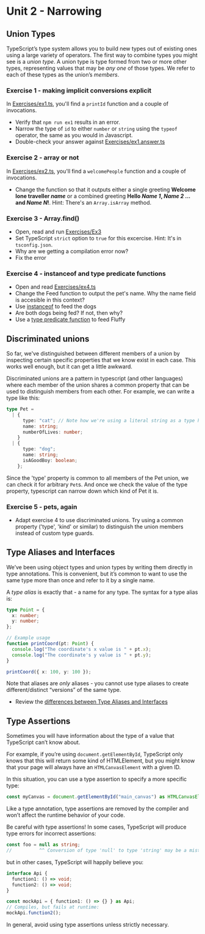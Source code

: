 # Unit 2 - Narrowing

## Union Types

TypeScript’s type system allows you to build new types out of existing ones using a large variety of operators. The first way to combine types you might see is a _union type_. A union type is type formed from two or more other types, representing values that may be _any one_ of those types. We refer to each of these types as the union’s _members_.

### Exercise 1 - making implicit conversions explicit

In [Exercises/ex1.ts](https://github.com/red-gate/level-up-academy/blob/main/web-training/TypeScript/Unit%202%20-%20Narrowing/Exercises/ex1.ts), you'll find a `printId` function and a couple of invocations.

- Verify that `npm run ex1` results in an error.
- Narrow the type of `id` to either `number` or `string` using the `typeof` operator, the same as you would in Javascript.
- Double-check your answer against [Exercises/ex1.answer.ts](https://github.com/red-gate/level-up-academy/blob/main/web-training/TypeScript/Unit%202%20-%20Narrowing/Excercises/ex1.answer.ts)

### Exercise 2 - array or not

In [Exercises/ex2.ts](https://github.com/red-gate/level-up-academy/blob/main/web-training/TypeScript/Unit%202%20-%20Narrowing/Exercises/ex2.ts), you'll find a `welcomePeople` function and a couple of invocations.

- Change the function so that it outputs either a single greeting **Welcome lone traveller _name_** or a combined greeting **Hello _Name 1_, _Name 2_ ... and _Name N_!**. Hint: There's an `Array.isArray` method.

### Exercise 3 - Array.find()

- Open, read and run [Exercises/Ex3](https://github.com/red-gate/level-up-academy/blob/main/web-training/TypeScript/Unit%202%20-%20Narrowing/Exercises/Ex3)
- Set TypeScript `strict` option to `true` for this excercise. Hint: It's in `tsconfig.json`.
- Why are we getting a compilation error now?
- Fix the error

### Exercise 4 - instanceof and type predicate functions

- Open and read [Exercises/ex4.ts](https://github.com/red-gate/level-up-academy/blob/main/web-training/TypeScript/Unit%202%20-%20Narrowing/Exercises/ex4.ts)
- Change the Feed function to output the pet's name. Why the name field is accesible in this context?
- Use [instanceof](https://www.typescriptlang.org/docs/handbook/2/narrowing.html#instanceof-narrowing) to feed the dogs
- Are both dogs being fed? If not, then why?
- Use a [type predicate function](https://www.typescriptlang.org/docs/handbook/2/narrowing.html#instanceof-narrowing) to feed Fluffy

## Discriminated unions

So far, we've distinguished between different members of a union by inspecting certain specific properties that we know exist in each case. This works well enough, but it can get a little awkward.

Discriminated unions are a pattern in typescript (and other languages) where each member of the union shares a common property that can be used to distinguish members from each other. For example, we can write a type like this:

```ts
type Pet =
  | {
      type: "cat"; // Note how we're using a literal string as a type here
      name: string;
      numberOfLives: number;
    }
  | {
      type: "dog";
      name: string;
      isAGoodBoy: boolean;
    };
```

Since the 'type' property is common to all members of the Pet union, we can check it for arbitrary `Pet`s. And once we check the value of the type property, typescript can narrow down which kind of Pet it is.

### Exercise 5 - pets, again

- Adapt exercise 4 to use discriminated unions. Try using a common property ('type', 'kind' or similar) to distinguish the union members instead of custom type guards.

## Type Aliases and Interfaces

We’ve been using object types and union types by writing them directly in type annotations. This is convenient, but it’s common to want to use the same type more than once and refer to it by a single name.

A _type alias_ is exactly that - a name for any type. The syntax for a type alias is:

```ts
type Point = {
  x: number;
  y: number;
};

// Example usage
function printCoord(pt: Point) {
  console.log("The coordinate's x value is " + pt.x);
  console.log("The coordinate's y value is " + pt.y);
}

printCoord({ x: 100, y: 100 });
```

Note that aliases are _only_ aliases - you cannot use type aliases to create different/distinct “versions” of the same type.

- Review the [differences between Type Aliases and Interfaces](https://www.typescriptlang.org/docs/handbook/2/everyday-types.html#differences-between-type-aliases-and-interfaces)

## Type Assertions

Sometimes you will have information about the type of a value that TypeScript can’t know about.

For example, if you’re using `document.getElementById`, TypeScript only knows that this will return some kind of HTMLElement, but you might know that your page will always have an `HTMLCanvasElement` with a given ID.

In this situation, you can use a type assertion to specify a more specific type:

```ts
const myCanvas = document.getElementById("main_canvas") as HTMLCanvasElement;
```

Like a type annotation, type assertions are removed by the compiler and won’t affect the runtime behavior of your code.

Be careful with type assertions! In some cases, TypeScript will produce type errors for incorrect assertions:

```ts
const foo = null as string;
//          ^^ Conversion of type 'null' to type 'string' may be a mistake because neither type sufficiently overlaps with the other. If this was intentional, convert the expression to 'unknown' first.
```

but in other cases, TypeScript will happily believe you:

```ts
interface Api {
  function1: () => void;
  function2: () => void;
}

const mockApi = { function1: () => {} } as Api;
// Compiles, but fails at runtime:
mockApi.function2();
```

In general, avoid using type assertions unless strictly necessary.

